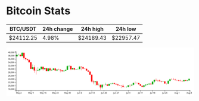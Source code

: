 # Bitcoin Stats

BTC/USDT|24h change|24h high|24h low|
|---|---|---|---|
|$24112.25|4.98%|$24189.43|$22957.47|

<img src="./chart.svg">
